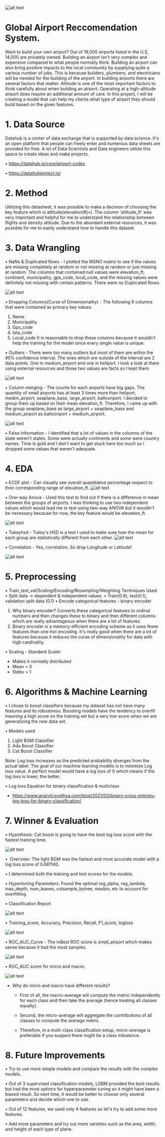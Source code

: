![alt text](https://live.staticflickr.com/65535/48431984232_f801bfcef9_b.jpg)

# Global Airport Reccomendation System.

Want to build your own airport? Out of 19,000 airports listed in the U.S, 14,000 are privately owned. Building an airport isn't very complex and expensive compared to what people normally think. Building an airport can also bring positive impacts to the local community by supplying quite a various number of jobs. This is because builders, plumbers, and electricians will be needed for the building of the airport. In building airports there are several factors that matter. Altitude is one of the most important factors to think carefully about when building an airport. Operating at a high-altitude airport does require an additional amount of care. In this project, I will be creating a model that can help my clients what type of airport they should build based on the given features.



# 1. Data Source
Datahub is a center of data exchange that is supported by data science. It's an open platform that people can freely enter and numerous data sheets are provided for free. A lot of Data Scientists and Data engineers utilize this space to create ideas and make projects. 


• https://datahub.io/core/airport-codes

• https://datahubproject.io/


# 2. Method
Utilizing this datasheet, it was possible to make a decision of choosing the key feature which is altitude(elevation(ft)•). The column 'altitude_ft' was very important and helpful for me to understand the relationship between flights and density altitude. Due to the abundant external resources, it was possible for me to easily understand how to handle this dataset. 


# 3. Data Wrangling
• NaNs & Duplicated Rows - I plotted the MSNO matrix to see if the values are missing completely at random or not missing at random or just missing at random. The columns that contained null values were elevation_ft, continent, municipality, gps_code, local_code, and the missing values were definitely not missing with certain patterns. There were no Duplicated Rows. 


![alt text](images/MSNO_matrix.jpeg)

• Dropping Columns(Curse of Dimensionality) - The following 6 columns that were contained as primary key values. 
1. Name
2. Municipality
3. Gps_code
4. Iata_code
5. Local_code
It is reasonable to drop these columns because it wouldn't help the training for the model since every single value is unique.

• Outliers - There were too many outliers but most of them are within the 95% confidence interval. The ones which are outside of the interval are 2 data points. One in medium_airport and one in heliport. I took a look at them using external resources and those two values are facts so I kept them.

![alt text](images/Box_plot_elevation_ft_airports.jpeg)

• Column merging - The counts for each airports have big gaps. The quantity of small airports has at least 3 times more than heliport, medim_airport, seaplane_base, large_airport, balloonport. I decided to group them up based on their mean elevation_ft. Therefore, I came up with the group seaplane_base as large_airport + seaplane_base and medium_airport as balloonport + medium_airport.

![alt text](images/elevation_ft_type_airports_after_merge.jpeg)

• False Information - I identified that a lot of values in the columns of the state weren't states. Some were actually continents and some were country names. Time is gold and I don't want to get stuck here too much so I dropped some values that weren't adequate.


# 4. EDA
• ECDF plot - Can visually see overall quantitative percentage respect to their corresponding range of elevation_ft.
![alt text](images/ECDF.jpeg)

• One-way Anova - Used this test to find out if there is a difference in mean between the groups of airports. I was thinking to use two independent values which would lead me to test using two-way ANOVA but it wouldn't be necessary because for now, the key feature would be elevation_ft.

![alt text](images/one_way_ANOVA.jpeg)

• Tukeyhsd - Tukey's HSD is a test I used to make sure how the mean for each group are statistically different from each other.
![alt text](images/Tukeyhsd.jpeg)

• Correlation - Yes, correlation. So drop Longitude or Latitude!

![alt text](images/Correlation.jpeg)

# 5. Preprocessing
• Train_test_val/Scaling/Encoding/Resampling/Weighting Techniques Used
• Split data -> dependent & independent values.
• Train(0.8), test(0.1), validation split data (0.1)
• Encode categorical features - binary encoder
  1. Why binary encoder? 
    Converts these categorical features to ordinal numbers and then changes these to binary and then different columns which are really advantageous when there are a lot of features.
  2. Binary encoder is a memory-efficient encoding scheme as it uses fewer features than one-hot encoding. It's really good when there are a lot of features because it reduces the curse of dimensionality for data with high cardinality. 

    
• Scaling - Standard Scaler
  - Makes it normally distributed
  - Mean = 0
  - Stdev = 1

# 6. Algorithms & Machine Learning
• I chose to boost classifiers because my dataset has not have many features and its robustness. Boosting models have the tendency to overfit meaning a high score on the training set but a very low score when we are generalizing the new data set. 

• Models used
  1. Light BGM Classifier
  2. Ada Boost Classifier
  3. Cat Boost Classifier

Note: Log loss increases as the predicted probability diverges from the actual label. The goal of our machine learning models is to minimize Log loss value. A perfect model would have a log loss of 0 which means if the log loss is lower, the better. 

• Log loss Equation for binary classification & multiclass
  - https://www.analyticsvidhya.com/blog/2021/03/binary-cross-entropy-log-loss-for-binary-classification/

# 7. Winner & Evaluation
• Hypothesis: Cat boost is going to have the best log loss score with the fastest training time. 

![alt text](images/Log_Loss_Scores.jpeg)

•  Overview: The light BGM was the fastest and most accurate model with a log loss score of 0.681140.

• I determined both the training and test scores for the models.

• Hypertuning Parameters: Found the optimal reg_alpha, reg_lambda, max_depth, num_leaves, colsample_bytree, maxbin, etc to account for overfitting.

• Classification Report


![alt text](images/classification_report.jpeg)

• Training_score, Accuracy, Precision, Recall, F1_score, logloss

![alt text](images/LGBM_Metrics.jpeg)

• ROC_AUC_Curve - The mBest ROC score is small_airport which makes sense because it had the most samples.

![alt text](images/ROC_curves_LGBM.jpeg)

• ROC_AUC score for micro and macro. 

![alt text](images/ROC_AUC_MIRCO_MACRO.jpeg)

   - Why do micro and macro have different results?
    	- First of all, the macro-average will compute the metric independently for each class and then take the average (hence treating all classes equally). 
           
    	- Second, the micro-average will aggregate the contributions of all classes to compute the average metric. 
           
   	 - Therefore, in a multi-class classification setup, micro-average is preferable if you suspect there might be a class imbalance.


# 8. Future Improvements  
• Try to use more simple models and compare the results with the complex models.

• Out of 3 supervised classification models, LGBM provided the best results but had the most options for hyperparameter tuning so it might have been a biased result. So next time, it would be better to choose only several parameters and decide which one to use.

• Out of 12 features, we used only 4 features so let's try to add some more features.

• Add more parameters and try out more varieties such as the area, width, and height of each type of plane. 










